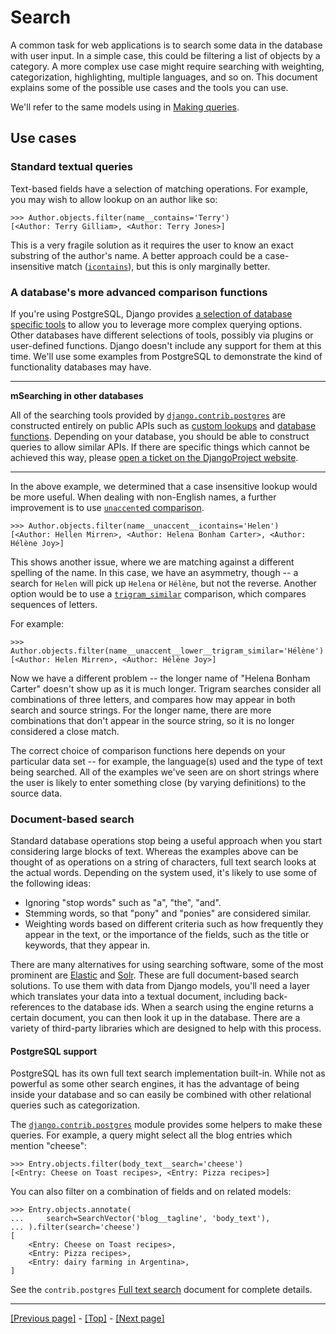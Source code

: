 # Search

A common task for web applications is to search some data in the database with user input. In a simple case, this could be filtering a list of objects by a category. A more complex use case might require searching with weighting, categorization, highlighting, multiple languages, and so on. This document explains some of the possible use cases and the tools you can use.

We'll refer to the same models using in [Making queries](https://github.com/AndrewSRea/My_Learning_Port_II/tree/main/Django/Django_Docs/Models_and_Databases/Making_Queries#making-queries).

## Use cases

### Standard textual queries

Text-based fields have a selection of matching operations. For example, you may wish to allow lookup on an author like so:
```
>>> Author.objects.filter(name__contains='Terry')
[<Author: Terry Gilliam>, <Author: Terry Jones>]
```
This is a very fragile solution as it requires the user to know an exact substring of the author's name. A better approach could be a case-insensitive match ([`icontains`](https://docs.djangoproject.com/en/4.0/ref/models/querysets/#std:fieldlookup-icontains)), but this is only marginally better.

### A database's more advanced comparison functions

If you're using PostgreSQL, Django provides [a selection of database specific tools]() <!-- future folder? (https://docs.djangoproject.com/en/4.0/ref/contrib/postgres/search/) --> to allow you to leverage more complex querying options. Other databases have different selections of tools, possibly via plugins or user-defined functions. Django doesn't include any support for them at this time. We'll use some examples from PostgreSQL to demonstrate the kind of functionality databases may have.

<hr>

**mSearching in other databases**

All of the searching tools provided by [`django.contrib.postgres`](https://docs.djangoproject.com/en/4.0/ref/contrib/postgres/#module-django.contrib.postgres) are constructed entirely on public APIs such as [custom lookups](https://docs.djangoproject.com/en/4.0/ref/models/lookups/) and [database functions](https://docs.djangoproject.com/en/4.0/ref/models/database-functions/). Depending on your database, you should be able to construct queries to allow similar APIs. If there are specific things which cannot be achieved this way, please [open a ticket on the DjangoProject website](https://code.djangoproject.com/).

<hr>

In the above example, we determined that a case insensitive lookup would be more useful. When dealing with non-English names, a further improvement is to use [`unaccent`ed comparison](https://docs.djangoproject.com/en/4.0/ref/contrib/postgres/lookups/#unaccent).
```
>>> Author.objects.filter(name__unaccent__icontains='Helen')
[<Author: Hellen Mirren>, <Author: Helena Bonham Carter>, <Author: Hélène Joy>]
```
This shows another issue, where we are matching against a different spelling of the name. In this case, we have an asymmetry, though -- a search for `Helen` will pick up `Helena` or `Hélène`, but not the reverse. Another option would be to use a [`trigram_similar`](https://docs.djangoproject.com/en/4.0/ref/contrib/postgres/lookups/#std:fieldlookup-trigram_similar) comparison, which compares sequences of letters.

For example:
```
>>> Author.objects.filter(name__unaccent__lower__trigram_similar='Hélène')
[<Author: Helen Mirren>, <Author: Hélène Joy>]
```
Now we have a different problem -- the longer name of "Helena Bonham Carter" doesn't show up as it is much longer. Trigram searches consider all combinations of three letters, and compares how may appear in both search and source strings. For the longer name, there are more combinations that don't appear in the source string, so it is no longer considered a close match.

The correct choice of comparison functions here depends on your particular data set -- for example, the language(s) used and the type of text being searched. All of the examples we've seen are on short strings where the user is likely to enter something close (by varying definitions) to the source data.

### Document-based search

Standard database operations stop being a useful approach when you start considering large blocks of text. Whereas the examples above can be thought of as operations on a string of characters, full text search looks at the actual words. Depending on the system used, it's likely to use some of the following ideas:

* Ignoring "stop words" such as "a", "the", "and".
* Stemming words, so that "pony" and "ponies" are considered similar.
* Weighting words based on different criteria such as how frequently they appear in the text, or the importance of the fields, such as the title or keywords, that they appear in.

There are many alternatives for using searching software, some of the most prominent are [Elastic](https://www.elastic.co/) and [Solr](https://solr.apache.org/). These are full document-based search solutions. To use them with data from Django models, you'll need a layer which translates your data into a textual document, including back-references to the database ids. When a search using the engine returns a certain document, you can then look it up in the database. There are a variety of third-party libraries which are designed to help with this process.

#### PostgreSQL support

PostgreSQL has its own full text search implementation built-in. While not as powerful as some other search engines, it has the advantage of being inside your database and so can easily be combined with other relational queries such as categorization.

The [`django.contrib.postgres`](https://docs.djangoproject.com/en/4.0/ref/contrib/postgres/#module-django.contrib.postgres) module provides some helpers to make these queries. For example, a query might select all the blog entries which mention "cheese":
```
>>> Entry.objects.filter(body_text__search='cheese')
[<Entry: Cheese on Toast recipes>, <Entry: Pizza recipes>]
```
You can also filter on a combination of fields and on related models:
```
>>> Entry.objects.annotate(
...     search=SearchVector('blog__tagline', 'body_text'),
... ).filter(search='cheese')
[
    <Entry: Cheese on Toast recipes>,
    <Entry: Pizza recipes>,
    <Entry: dairy farming in Argentina>,
]
```
See the `contrib.postgres` [Full text search](https://docs.djangoproject.com/en/4.0/ref/contrib/postgres/search/) document for complete details. 

<hr>

[[Previous page]](https://github.com/AndrewSRea/My_Learning_Port_II/tree/main/Django/Django_Docs/Models_and_Databases/Aggregation#aggregation) - [[Top]](https://github.com/AndrewSRea/My_Learning_Port_II/tree/main/Django/Django_Docs/Models_and_Databases/Search#search) - [[Next page]](https://github.com/AndrewSRea/My_Learning_Port_II/tree/main/Django/Django_Docs/Models_and_Databases/Managers#managers)